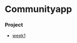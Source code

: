 # Communityapp

### Project
* [week1](https://github.com/younghyeok-k/Communityapp/edit/main/Review/week1.md)

